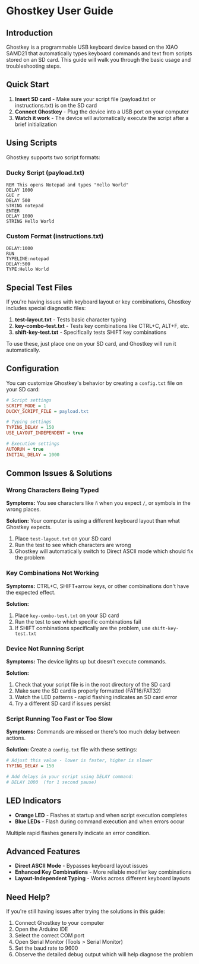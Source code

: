 # Ghostkey User Guide

## Introduction

Ghostkey is a programmable USB keyboard device based on the XIAO SAMD21 that automatically types keyboard commands and text from scripts stored on an SD card. This guide will walk you through the basic usage and troubleshooting steps.

## Quick Start

1. **Insert SD card** - Make sure your script file (payload.txt or instructions.txt) is on the SD card
2. **Connect Ghostkey** - Plug the device into a USB port on your computer
3. **Watch it work** - The device will automatically execute the script after a brief initialization

## Using Scripts

Ghostkey supports two script formats:

### Ducky Script (payload.txt)

```
REM This opens Notepad and types "Hello World"
DELAY 1000
GUI r
DELAY 500
STRING notepad
ENTER
DELAY 1000
STRING Hello World
```

### Custom Format (instructions.txt)

```
DELAY:1000
RUN
TYPELINE:notepad
DELAY:500
TYPE:Hello World
```

## Special Test Files

If you're having issues with keyboard layout or key combinations, Ghostkey includes special diagnostic files:

1. **test-layout.txt** - Tests basic character typing
2. **key-combo-test.txt** - Tests key combinations like CTRL+C, ALT+F, etc.
3. **shift-key-test.txt** - Specifically tests SHIFT key combinations

To use these, just place one on your SD card, and Ghostkey will run it automatically.

## Configuration

You can customize Ghostkey's behavior by creating a `config.txt` file on your SD card:

```ini
# Script settings
SCRIPT_MODE = 1
DUCKY_SCRIPT_FILE = payload.txt

# Typing settings
TYPING_DELAY = 150
USE_LAYOUT_INDEPENDENT = true

# Execution settings
AUTORUN = true
INITIAL_DELAY = 1000
```

## Common Issues & Solutions

### Wrong Characters Being Typed

**Symptoms:** You see characters like `ñ` when you expect `/`, or symbols in the wrong places.

**Solution:** Your computer is using a different keyboard layout than what Ghostkey expects.

1. Place `test-layout.txt` on your SD card
2. Run the test to see which characters are wrong
3. Ghostkey will automatically switch to Direct ASCII mode which should fix the problem

### Key Combinations Not Working

**Symptoms:** CTRL+C, SHIFT+arrow keys, or other combinations don't have the expected effect.

**Solution:**

1. Place `key-combo-test.txt` on your SD card
2. Run the test to see which specific combinations fail
3. If SHIFT combinations specifically are the problem, use `shift-key-test.txt`

### Device Not Running Script

**Symptoms:** The device lights up but doesn't execute commands.

**Solution:**

1. Check that your script file is in the root directory of the SD card
2. Make sure the SD card is properly formatted (FAT16/FAT32)
3. Watch the LED patterns - rapid flashing indicates an SD card error
4. Try a different SD card if issues persist

### Script Running Too Fast or Too Slow

**Symptoms:** Commands are missed or there's too much delay between actions.

**Solution:** Create a `config.txt` file with these settings:

```ini
# Adjust this value - lower is faster, higher is slower
TYPING_DELAY = 150

# Add delays in your script using DELAY command:
# DELAY 1000  (for 1 second pause)
```

## LED Indicators

- **Orange LED** - Flashes at startup and when script execution completes
- **Blue LEDs** - Flash during command execution and when errors occur

Multiple rapid flashes generally indicate an error condition.

## Advanced Features

- **Direct ASCII Mode** - Bypasses keyboard layout issues
- **Enhanced Key Combinations** - More reliable modifier key combinations
- **Layout-Independent Typing** - Works across different keyboard layouts

## Need Help?

If you're still having issues after trying the solutions in this guide:

1. Connect Ghostkey to your computer
2. Open the Arduino IDE
3. Select the correct COM port
4. Open Serial Monitor (Tools > Serial Monitor)
5. Set the baud rate to 9600
6. Observe the detailed debug output which will help diagnose the problem
